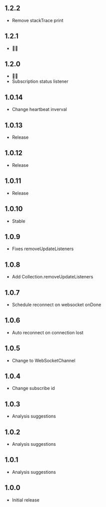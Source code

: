 ## 1.2.2
 - Remove stackTrace print

## 1.2.1
 - 🕵️‍♂️

## 1.2.0
 - 🕵️‍♂️
 - Subscription status listener

## 1.0.14
 - Change heartbeat inverval

## 1.0.13
 - Release

## 1.0.12
 - Release

## 1.0.11
 - Release

## 1.0.10
 - Stable

## 1.0.9
- Fixes removeUpdateListeners

## 1.0.8
- Add Collection.removeUpdateListeners

## 1.0.7
- Schedule reconnect on websocket onDone
  
## 1.0.6
- Auto reconnect on connection lost

## 1.0.5
- Change to WebSocketChannel

## 1.0.4
- Change subscribe id

## 1.0.3
- Analysis suggestions
  
## 1.0.2
- Analysis suggestions

## 1.0.1
- Analysis suggestions

## 1.0.0
- Initial release

